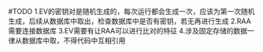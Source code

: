 #TODO
1.EV的密钥对是随机生成的，每次运行都会生成一次，应该为第一次随机生成，后续从数据库中取出，检查数据库中是否有密钥，若无再进行生成
2.RAA需要连接数据库
3.EV需要有让RAA可以进行比对的特征
4.涉及固定存储的数据一律从数据库中取，不得代码中互相引用